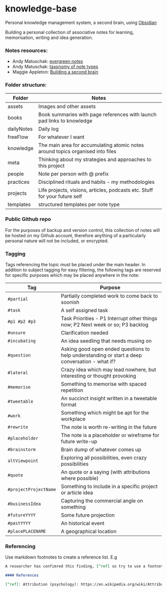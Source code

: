# knowledge-base
Personal knowledge management system, a second brain, using [Obsidian](https://obsidian.md/)

Building a personal collection of associative notes for learning, memorisation, writing and idea generation.

### Notes resources:
- Andy Matuschak: [evergreen notes](https://notes.andymatuschak.org/Evergreen_notes)
- Andy Matuschak: [taxonomy of note types](https://notes.andymatuschak.org/Taxonomy_of_note_types)
- Maggie Appleton: [Building a second brain](https://maggieappleton.com/basb)


### Folder structure:
| Folder | Notes |
|---|---|
| assets | Images and other assets |  
| books  | Book summaries with page references with launch pad links to knowledge | 
| dailyNotes  | Daily log | 
| freeFlow  | For whatever I want  |
| knowledge | The main area for accumulating atomic notes around topics organised into files |
| meta | Thinking about my strategies and approaches to this project |
| people | Note per person with @ prefix |
| practices | Disciplined rituals and habits - my methodologies |
| projects | Life projects, visions, articles, podcasts etc. Stuff for your future self |
| templates | structured templates per note type |


### Public Github repo
For the purposes of backup and version control, this collection of notes will be hosted on my Github account, therefore anything of a particularly personal nature will not be included, or encrypted.

### Tagging
Tags referencing the topic must be placed under the main header.  In addition to subject tagging for easy filtering, the following tags are reserved for specific purposes which may be placed anywhere in the note:

| Tag | Purpose |
|---|---|
| `#partial` | Partially completed work to come back to soonish | 
| `#task` | A self assigned task |
| `#p1 #p2 #p3`| Task Priorities - P1 Interrupt other things now; P2 Next week or so; P3 backlog |
| `#unsure` | Clarification needed | 
| `#incubating` | An idea seedling that needs musing on |
| `#question` | Asking good open ended questions to help understanding or start a deep conversation - what if? |
| `#lateral`  | Crazy idea which may lead nowhere, but interesting or thought provoking | 
| `#memorise`  | Something to memorise with spaced repetition |
| `#tweetable` | An succinct insight written in a tweetable format |
| `#work` | Something which might be apt for the workplace |
| `#rewrite` | The note is worth re-writing in the future |
| `#placeholder` | The note is a placeholder or wireframe for future write-up |
| `#brainstorm` | Brain dump of whatever comes up |
| `altViewpoint` | Exploring all possibilities, even crazy possibilities |
| `#quote` | An quote or a saying (with attributions where possible) |
| `#projectProjectName`  | Something to include in a specific project or article idea |
| `#businessIdea` | Capturing the commercial angle on something |
| `#futureYYYY` | Some future projection |
| `#pastYYYY` | An historical event |
| `#placePLACENAME` | A geographical location |


### Referencing
Use markdown footnotes to create a reference list. E.g

```markdown
A researcher has confimred this finding, [^ref] so try to use a footnote.

#### References

[^ref]: Attribution (psychology): https://en.wikipedia.org/wiki/Attribution_(psychology)
```
